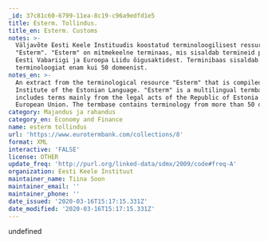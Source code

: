 ```yaml
---
_id: 37c81c60-6799-11ea-8c19-c96a9edfd1e5
title: Esterm. Tollindus.
title_en: Esterm. Customs
notes: >-
  Väljavõte Eesti Keele Instituudis koostatud terminoloogilisest ressursist
  "Esterm". "Esterm" on mitmekeelne terminaas, mis sisaldab termineid peamiselt
  Eesti Vabariigi ja Euroopa Liidu õigusaktidest. Terminibaas sisaldab
  terminoloogiat enam kui 50 domeenist.
notes_en: >-
  An extract from the terminological resource "Esterm" that is compiled in the
  Institute of the Estonian Language. "Esterm" is a multilingual termbase which
  includes terms mainly from the legal acts of the Republic of Estonia and the
  European Union. The termbase contains terminology from more than 50 domains.
category: Majandus ja rahandus
category_en: Economy and Finance
name: esterm tollindus
url: 'https://www.eurotermbank.com/collections/8'
format: XML
interactive: 'FALSE'
license: OTHER
update_freq: 'http://purl.org/linked-data/sdmx/2009/code#freq-A'
organization: Eesti Keele Instituut
maintainer_name: Tiina Soon
maintainer_email: ''
maintainer_phone: ''
date_issued: '2020-03-16T15:17:15.331Z'
date_modified: '2020-03-16T15:17:15.331Z'
---
```

undefined
